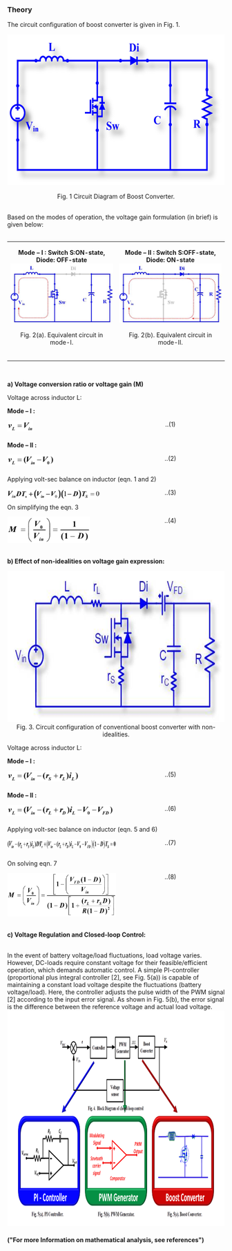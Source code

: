 ### Theory

The circuit configuration of boost converter is given in Fig. 1.

<center>
  <img src="images/th1.jpg" height="350px">
  
Fig. 1 Circuit Diagram of Boost Converter.

</center>
<br>
Based on the modes of operation, the voltage gain formulation (in brief) is given below:
<br><br>

<table border="0" align="center" style="width:100%; border:none;">
  <tr>
<td style="width:50%">
<center>
  
**Mode – I :  Switch S:ON-state, Diode: OFF-state**
<br>
<img src="images/th2.jpg">
<br><br>
Fig. 2(a). Equivalent circuit in mode-I.
<br><br>
</center>
</td>
<td style="width:50%">
  
<center>
  
**Mode – II :  Switch S:OFF-state, Diode: ON-state**
<br>
<img src="images/th3.jpg">
<br><br>
Fig. 2(b). Equivalent circuit in mode-II.
<br><br>
</center> 
    </td>
  </tr>
</table>
<br>

**a) Voltage conversion ratio or voltage gain (M)**

Voltage across inductor L:

**Mode – I :**
<br>
<div style="float: left; width:50%;">
  <img src="images/th4.png" height="25px">
      </div>
<div style="float: right; width:50%; text-align:center;">
    ..(1)
      </div>
<br><br>

**Mode – II :**
<br>
<div style="float: left; width:50%;">
  <img src="images/th5.png" height="25px">
      </div>
<div style="float: right; width:50%; text-align:center;">
    ..(2)
      </div>     
<br><br>

Applying volt-sec balance on inductor (eqn. 1 and 2)
<br>

<div style="float: left; width:50%;">
  <img src="images/th6.png" height="25px">
      </div>
<div style="float: right; width:50%; text-align:center;">
    ..(3)

</div>

<br><br>
On simplifying the eqn. 3
<br>

<div style="float: left; width:50%;">
  <img src="images/th7.png" height="60px">
      </div>
<div style="float: right; width:50%; text-align:center;" height="60px">
    ..(4)
  <br>
      </div>
<br>
<div style="float: left; width:100%;"><br>
  
**b) Effect of non-idealities on voltage gain expression:**
</div>

<center>
  
<img src="images/th8.jpg" height="350px">

<br>
Fig. 3.  Circuit configuration of conventional boost converter with non-idealities.
<br>

</center>

Voltage across inductor L:

**Mode – I :**
<br>
<div style="float: left; width:50%;">
  <img src="images/th9.png" height="25px">
      </div>
<div style="float: right; width:50%; text-align:center;">
    ..(5)
      </div>
<br><br>

**Mode – II :**
<br>
<div style="float: left; width:50%;">
  <img src="images/th10.png" height="25px">
      </div>
<div style="float: right; width:50%; text-align:center;">
    ..(6)
      </div>
<br><br>      

Applying volt-sec balance on inductor (eqn. 5 and 6)
<br>

<div style="float: left; width:50%;">
  <img src="images/th11.png" height="25px">
      </div>
<div style="float: right; width:50%; text-align:center;">
    ..(7)
      </div>
<br><br>

On solving eqn. 7
<br>
<div style="float: left; width:50%;">
  <img src="images/th12.png" height="100px">
      </div>
<div style="float: right; width:50%; text-align:center;">
    ..(8)
      </div>
<br>
<div style="float: left; width:100%;"><br>
  
**c) Voltage Regulation and Closed-loop Control:**
</div>

<div style="float: left; width:100%;">
<br>
In the event of battery voltage/load fluctuations, load voltage varies. However, DC-loads require constant voltage for their feasible/efficient operation, which demands automatic control. A simple PI-controller (proportional plus integral controller [2], see Fig. 5(a)) is capable of maintaining a constant load voltage despite the fluctuations (battery voltage/load). Here, the controller adjusts the pulse width of the PWM signal [2] according to the input error signal. As shown in Fig. 5(b), the error signal is the difference between the reference voltage and actual load voltage.
</div>

<br>

<center>
  
<img src="images/th14.png" height="500px">

</center>

<div style="float: left; width:100%;">
  
#### ("For more Information on mathematical analysis, see references")
<br></div>
